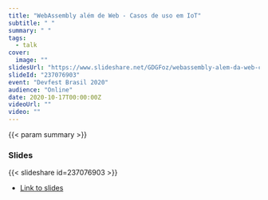 ```yaml
---
title: "WebAssembly além de Web - Casos de uso em IoT"
subtitle: " "
summary: " "
tags:
  - talk
cover:
  image: ""
slidesUrl: "https://www.slideshare.net/GDGFoz/webassembly-alem-da-web-casos-de-uso-em-iot-237076903"
slideId: "237076903"
event: "Devfest Brasil 2020"
audience: "Online"
date: 2020-10-17T00:00:00Z
videoUrl: ""
video: ""
---
```


<!-- truncate -->

{{< param summary >}}
### Slides
{{< slideshare id=237076903 >}}

- [Link to slides](https://www.slideshare.net/GDGFoz/webassembly-alem-da-web-casos-de-uso-em-iot-237076903)
